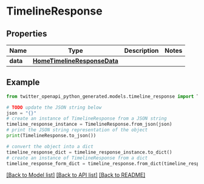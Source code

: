 # TimelineResponse


## Properties

Name | Type | Description | Notes
------------ | ------------- | ------------- | -------------
**data** | [**HomeTimelineResponseData**](HomeTimelineResponseData.md) |  | 

## Example

```python
from twitter_openapi_python_generated.models.timeline_response import TimelineResponse

# TODO update the JSON string below
json = "{}"
# create an instance of TimelineResponse from a JSON string
timeline_response_instance = TimelineResponse.from_json(json)
# print the JSON string representation of the object
print(TimelineResponse.to_json())

# convert the object into a dict
timeline_response_dict = timeline_response_instance.to_dict()
# create an instance of TimelineResponse from a dict
timeline_response_form_dict = timeline_response.from_dict(timeline_response_dict)
```
[[Back to Model list]](../README.md#documentation-for-models) [[Back to API list]](../README.md#documentation-for-api-endpoints) [[Back to README]](../README.md)


